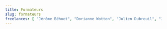```yaml
---
title: Formateurs
slug: formateurs
freelances: [ "Jérôme Béhuet", "Dorianne Wotton", "Julien Dubreuil", "Julien Tant", "Régis Millet", "Sébastien Fieloux", "Pierre Sulpice", "Florent Guyennon" ]
---
```


<!-- Les formateurs font des trucs super cools ! -->
